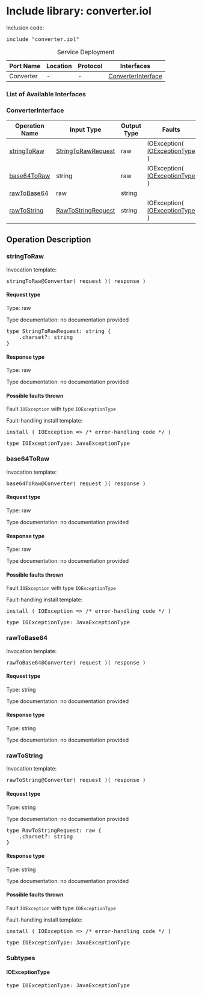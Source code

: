 # Include library: converter.iol

Inclusion code: <pre>include "converter.iol"</pre>

<table>
  <caption>Service Deployment</caption>
  <thead>
    <tr>
      <th>Port Name</th>
      <th>Location</th>
      <th>Protocol</th>
      <th>Interfaces</th>
    </tr>
  </thead>
  <tbody>
    <tr>
      <td>Converter</td>
      <td>-</td>
      <td>-</td>
      <td><a href="#ConverterInterface">ConverterInterface</a></td>
    </tr>
  </tbody>
</table>

<h3>List of Available Interfaces</h3>

<h3 id="ConverterInterface">ConverterInterface</h3>

<table>
  <thead>
    <tr>
      <th>Operation Name</th>
      <th>Input Type</th>
      <th>Output Type</th>
      <th>Faults</th>
    </tr>
  </thead>
  <tbody>
    <tr>
      <td><a href="#stringToRaw">stringToRaw</a></td>
      <td><a href="#StringToRawRequest">StringToRawRequest</a></td>
      <td>raw</td>
      <td>
        IOException( <a href="#IOExceptionType">IOExceptionType</a> )
      </td>
    </tr>
    <tr>
      <td><a href="#base64ToRaw">base64ToRaw</a></td>
      <td>string</td>
      <td>raw</td>
      <td>
        IOException( <a href="#IOExceptionType">IOExceptionType</a> )
      </td>
    </tr>
    <tr>
      <td><a href="#rawToBase64">rawToBase64</a></td>
      <td>raw</td>
      <td>string</td>
      <td>
      </td>
    </tr>
    <tr>
      <td><a href="#rawToString">rawToString</a></td>
      <td><a href="#RawToStringRequest">RawToStringRequest</a></td>
      <td>string</td>
      <td>
        IOException( <a href="#IOExceptionType">IOExceptionType</a> )
      </td>
    </tr>
  </tbody>
</table>

<h2>Operation Description</h2>



<h3 id="stringToRaw">stringToRaw</h3>


Invocation template: 
<pre>stringToRaw@Converter( request )( response )</pre>

<h4 id="StringToRawRequest">Request type</h4>

Type: raw

Type documentation: no documentation provided 
<pre>type StringToRawRequest: string {
	.charset?: string
}</pre>


<h4>Response type</h4>

Type: raw

Type documentation: no documentation provided 




<h4>Possible faults thrown</h4>



Fault <code>IOException</code> with type <code>IOExceptionType</code>

Fault-handling install template: 
<pre>install ( IOException => /* error-handling code */ )</pre>
<pre>type IOExceptionType: JavaExceptionType</pre>



<h3 id="base64ToRaw">base64ToRaw</h3>


Invocation template: 
<pre>base64ToRaw@Converter( request )( response )</pre>

<h4>Request type</h4>

Type: raw

Type documentation: no documentation provided 



<h4>Response type</h4>

Type: raw

Type documentation: no documentation provided 




<h4>Possible faults thrown</h4>



Fault <code>IOException</code> with type <code>IOExceptionType</code>

Fault-handling install template: 
<pre>install ( IOException => /* error-handling code */ )</pre>
<pre>type IOExceptionType: JavaExceptionType</pre>



<h3 id="rawToBase64">rawToBase64</h3>


Invocation template: 
<pre>rawToBase64@Converter( request )( response )</pre>

<h4>Request type</h4>

Type: string

Type documentation: no documentation provided 



<h4>Response type</h4>

Type: string

Type documentation: no documentation provided 








<h3 id="rawToString">rawToString</h3>


Invocation template: 
<pre>rawToString@Converter( request )( response )</pre>

<h4 id="RawToStringRequest">Request type</h4>

Type: string

Type documentation: no documentation provided 
<pre>type RawToStringRequest: raw {
	.charset?: string
}</pre>


<h4>Response type</h4>

Type: string

Type documentation: no documentation provided 




<h4>Possible faults thrown</h4>



Fault <code>IOException</code> with type <code>IOExceptionType</code>

Fault-handling install template: 
<pre>install ( IOException => /* error-handling code */ )</pre>
<pre>type IOExceptionType: JavaExceptionType</pre>



<h3>Subtypes</h3>


<h4 id="IOExceptionType">IOExceptionType</h4>

<pre>type IOExceptionType: JavaExceptionType</pre>



